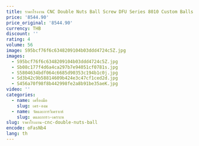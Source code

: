```yaml
---
title: ราคาโรงงาน CNC Double Nuts Ball Screw DFU Series 8010 Custom Ballscrew
price: '8544.90'
price_original: '8544.90'
currency: THB
discount: ''
rating: 4
volume: 56
image: S95bcf76f6c6348209104b03ddd4724c5Z.jpg
images:
  - S95bcf76f6c6348209104b03ddd4724c5Z.jpg
  - Sb08c177f4d6a4ca297b7e94051cf0781s.jpg
  - S5804634bdf064c6685d90353c194b1c0j.jpg
  - Sd3b42c9b58814609b424e3c47cf1ced2d.jpg
  - S456a70f98f8b442998fe2a8b91be35aeK.jpg
video: ''
categories:
  - name: เครื่องมือ
    slug: เคร-องม
  - name: วัดและการวิเคราะห์
    slug: ดและการว-เคราะห
slug: ราคาโรงงาน-cnc-double-nuts-ball
encode: oFasNb4
lang: th
---
```

  
